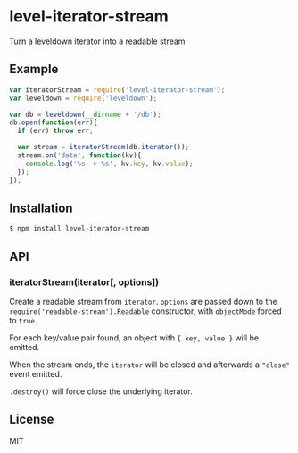 
# level-iterator-stream

  Turn a leveldown iterator into a readable stream

## Example

```js
var iteratorStream = require('level-iterator-stream');
var leveldown = require('leveldown');

var db = leveldown(__dirname + '/db');
db.open(function(err){
  if (err) throw err;

  var stream = iteratorStream(db.iterator());
  stream.on('data', function(kv){
    console.log('%s -> %s', kv.key, kv.value);
  });
});
```

## Installation

```bash
$ npm install level-iterator-stream
```

## API

### iteratorStream(iterator[, options])

  Create a readable stream from `iterator`. `options` are passed down to the
  `require('readable-stream').Readable` constructor, with `objectMode` forced
  to `true`.

  For each key/value pair found, an object with `{ key, value }` will be
  emitted.

  When the stream ends, the `iterator` will be closed and afterwards a
  `"close"` event emitted.

  `.destroy()` will force close the underlying iterator.

## License

  MIT


